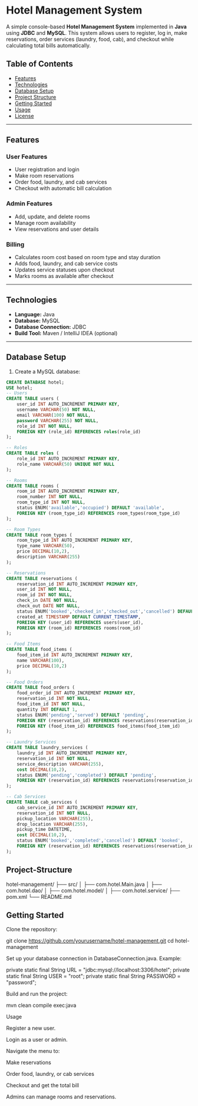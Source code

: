 # Hotel Management System

A simple console-based **Hotel Management System** implemented in **Java** using **JDBC** and **MySQL**. This system allows users to register, log in, make reservations, order services (laundry, food, cab), and checkout while calculating total bills automatically.  

## Table of Contents

- [Features](#features)  
- [Technologies](#technologies)  
- [Database Setup](#database-setup)  
- [Project Structure](#project-structure)  
- [Getting Started](#getting-started)  
- [Usage](#usage)  
- [License](#license)  

---

## Features

### User Features
- User registration and login  
- Make room reservations  
- Order food, laundry, and cab services  
- Checkout with automatic bill calculation  

### Admin Features
- Add, update, and delete rooms  
- Manage room availability  
- View reservations and user details  

### Billing
- Calculates room cost based on room type and stay duration  
- Adds food, laundry, and cab service costs  
- Updates service statuses upon checkout  
- Marks rooms as available after checkout  

---

## Technologies

- **Language:** Java  
- **Database:** MySQL  
- **Database Connection:** JDBC  
- **Build Tool:** Maven / IntelliJ IDEA (optional)  

---

## Database Setup

1. Create a MySQL database:

```sql
CREATE DATABASE hotel;
USE hotel;
-- Users
CREATE TABLE users (
    user_id INT AUTO_INCREMENT PRIMARY KEY,
    username VARCHAR(50) NOT NULL,
    email VARCHAR(100) NOT NULL,
    password VARCHAR(255) NOT NULL,
    role_id INT NOT NULL,
    FOREIGN KEY (role_id) REFERENCES roles(role_id)
);

-- Roles
CREATE TABLE roles (
    role_id INT AUTO_INCREMENT PRIMARY KEY,
    role_name VARCHAR(50) UNIQUE NOT NULL
);

-- Rooms
CREATE TABLE rooms (
    room_id INT AUTO_INCREMENT PRIMARY KEY,
    room_number INT NOT NULL,
    room_type_id INT NOT NULL,
    status ENUM('available','occupied') DEFAULT 'available',
    FOREIGN KEY (room_type_id) REFERENCES room_types(room_type_id)
);

-- Room Types
CREATE TABLE room_types (
    room_type_id INT AUTO_INCREMENT PRIMARY KEY,
    type_name VARCHAR(50),
    price DECIMAL(10,2),
    description VARCHAR(255)
);

-- Reservations
CREATE TABLE reservations (
    reservation_id INT AUTO_INCREMENT PRIMARY KEY,
    user_id INT NOT NULL,
    room_id INT NOT NULL,
    check_in DATE NOT NULL,
    check_out DATE NOT NULL,
    status ENUM('booked','checked_in','checked_out','cancelled') DEFAULT 'booked',
    created_at TIMESTAMP DEFAULT CURRENT_TIMESTAMP,
    FOREIGN KEY (user_id) REFERENCES users(user_id),
    FOREIGN KEY (room_id) REFERENCES rooms(room_id)
);

-- Food Items
CREATE TABLE food_items (
    food_item_id INT AUTO_INCREMENT PRIMARY KEY,
    name VARCHAR(100),
    price DECIMAL(10,2)
);

-- Food Orders
CREATE TABLE food_orders (
    food_order_id INT AUTO_INCREMENT PRIMARY KEY,
    reservation_id INT NOT NULL,
    food_item_id INT NOT NULL,
    quantity INT DEFAULT 1,
    status ENUM('pending','served') DEFAULT 'pending',
    FOREIGN KEY (reservation_id) REFERENCES reservations(reservation_id),
    FOREIGN KEY (food_item_id) REFERENCES food_items(food_item_id)
);

-- Laundry Services
CREATE TABLE laundry_services (
    laundry_id INT AUTO_INCREMENT PRIMARY KEY,
    reservation_id INT NOT NULL,
    service_description VARCHAR(255),
    cost DECIMAL(10,2),
    status ENUM('pending','completed') DEFAULT 'pending',
    FOREIGN KEY (reservation_id) REFERENCES reservations(reservation_id)
);

-- Cab Services
CREATE TABLE cab_services (
    cab_service_id INT AUTO_INCREMENT PRIMARY KEY,
    reservation_id INT NOT NULL,
    pickup_location VARCHAR(255),
    drop_location VARCHAR(255),
    pickup_time DATETIME,
    cost DECIMAL(10,2),
    status ENUM('booked','completed','cancelled') DEFAULT 'booked',
    FOREIGN KEY (reservation_id) REFERENCES reservations(reservation_id)
);
```






## Project-Structure
hotel-management/
├── src/
│   ├── com.hotel.Main.java
│   ├── com.hotel.dao/
│   ├── com.hotel.model/
│   ├── com.hotel.service/
├── pom.xml
└── README.md


## Getting Started

Clone the repository:

git clone https://github.com/yourusername/hotel-management.git
cd hotel-management


Set up your database connection in DatabaseConnection.java. Example:

private static final String URL = "jdbc:mysql://localhost:3306/hotel";
private static final String USER = "root";
private static final String PASSWORD = "password";


Build and run the project:

mvn clean compile exec:java

Usage

Register a new user.

Login as a user or admin.

Navigate the menu to:

Make reservations

Order food, laundry, or cab services

Checkout and get the total bill

Admins can manage rooms and reservations.
